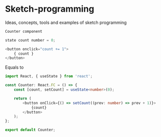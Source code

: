 # Sketch-programming
Ideas, concepts, tools and examples of sketch programming

```javascript
Counter component

state count number = 0;

<button onclick="count += 1">
    { count }
</button>
```

Equals to

```typescript
import React, { useState } from 'react';

const Counter: React.FC = () => {
    const [count, setCount] = useState<number>(0);

    return (
        <button onClick={() => setCount((prev: number) => prev + 1)}>
            {count}
        </button>
    );
};

export default Counter;
```
